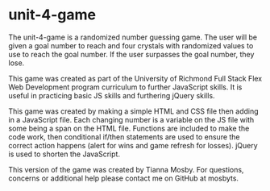# unit-4-game
The unit-4-game is a randomized number guessing game. The user will be given a goal number to reach and four crystals with randomized values to use to reach the goal number. If the user surpasses the goal number, they lose.

This game was created as part of the University of Richmond Full Stack Flex Web Development program curriculum to further JavaScript skills. It is useful in practicing basic JS skills and furthering jQuery skills.

This game was created by making a simple HTML and CSS file then adding in a JavaScript file. Each changing number is a variable on the JS file with some being a span on the HTML file. Functions are included to make the code work, then conditional if/then statements are used to ensure the correct action happens (alert for wins and game refresh for losses). jQuery is used to shorten the JavaScript.

This version of the game was created by Tianna Mosby. For questions, concerns or additional help please contact me on GitHub at mosbyts.